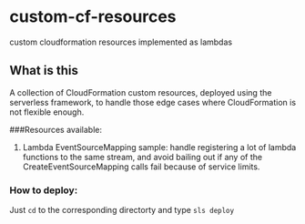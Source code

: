 # custom-cf-resources
custom cloudformation resources implemented as lambdas

## What is this
A collection of CloudFormation custom resources, deployed using the serverless framework, to handle those edge cases where CloudFormation is not flexible enough.

###Resources available:

1. Lambda EventSourceMapping sample: handle registering a lot of lambda functions to the same stream, and avoid bailing out if any of the CreateEventSourceMapping calls fail because of service limits.


### How to deploy:
Just `cd` to the corresponding directorty and type `sls deploy`



